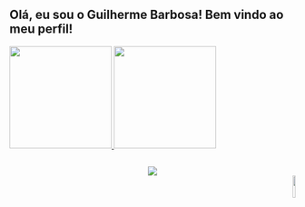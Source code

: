 ## Olá, eu sou o Guilherme Barbosa! Bem vindo ao meu perfil!

<div>
  <a href = "https://github.com/GuiBarbosa13">
    <img height = "180em" src = "https://github-readme-stats.vercel.app/api?username=GuiBarbosa13&show_icons=true&theme=great-gatsby">
    <img height = "180em" src = "https://github-readme-stats.vercel.app/api/top-langs/?username=GuiBarbosa13&layout=compact&theme=great-gatsby">
</div>
    
##

<div align = "center">
  <a href = "https://www.linkedin.com/in/guilherme-barbosa-5600242b0/" target="_blank">
    <img src = "https://img.shields.io/badge/LinkedIn-0077B5?style=for-the-badge&logo=linkedin&logoColor=white">
  </a>

<div align = "end">
    <img width = "10%" src="https://media.giphy.com/media/v1.Y2lkPTc5MGI3NjExODV1OXdicDY5bDFudmJvbzN2Z3YydmhqanJ1ZW5wMm0xbnQyMWJ2NSZlcD12MV9pbnRlcm5hbF9naWZfYnlfaWQmY3Q9Zw/4ExWdLKTCaz16/giphy.gif"
    >
  </div>
  
</div>

